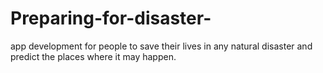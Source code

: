 # Preparing-for-disaster-
app development for people to save their lives in any natural disaster and predict the places where it may happen.
